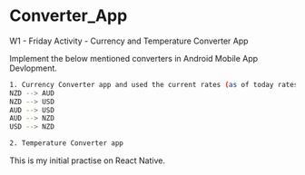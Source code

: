 # Converter_App

W1 - Friday Activity - Currency and Temperature Converter App

Implement the below mentioned converters in Android Mobile App Devlopment.

```sh
1. Currency Converter app and used the current rates (as of today rates) for below mentioned conversions.
NZD --> AUD
NZD --> USD
AUD --> USD
AUD --> NZD
USD --> NZD
```

```sh
2. Temperature Converter app
```

This is my initial practise on React Native.
